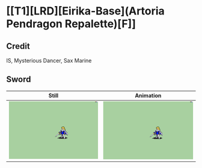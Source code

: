 # [\[T1\]\[LRD\]\[Eirika-Base\]\(Artoria Pendragon Repalette\)\[F\]]

## Credit

IS, Mysterious Dancer, Sax Marine
	
## Sword

| Still | Animation |
| :---: | :-------: |
| ![Sword still](./Sword_000.png) | ![Sword animation](./Sword.gif) |
